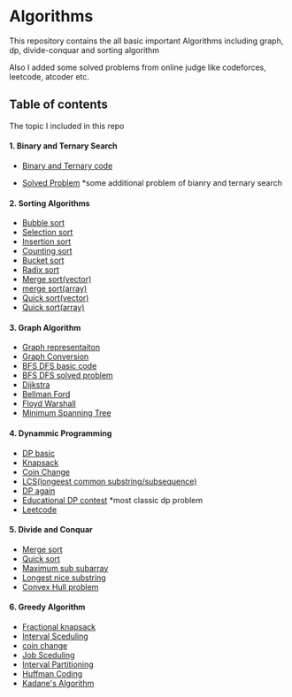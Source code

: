 
# Algorithms

This repository contains the all basic important Algorithms including graph, dp, divide-conquar and sorting algorithm

Also I added some solved problems from online judge like codeforces, leetcode, atcoder etc.
## Table of contents
The topic I included in this repo

#### 1. Binary and Ternary Search
- [Binary and Ternary code](https://github.com/Sumu154/Algorithms/tree/main/A_Binary%20%2B%20Ternary%20Search)

- [Solved Problem](https://github.com/Sumu154/Algorithms/tree/main/A_Binary%20%2B%20Ternary%20Search/Solved%20Problems) *some additional problem of bianry and ternary search 

#### 2. Sorting Algorithms
- [Bubble sort](https://github.com/Sumu154/Algorithms/blob/main/B_Sorting%20Algorithm/A-BubbleSort.cpp)
- [Selection sort](https://github.com/Sumu154/Algorithms/blob/main/B_Sorting%20Algorithm/B-SelectionSort.cpp)
- [Insertion sort](https://github.com/Sumu154/Algorithms/blob/main/B_Sorting%20Algorithm/C-InsertionSort.cpp)
- [Counting sort](https://github.com/Sumu154/Algorithms/blob/main/B_Sorting%20Algorithm/D-CountingSort.cpp)
- [Bucket sort](https://github.com/Sumu154/Algorithms/blob/main/B_Sorting%20Algorithm/E-BucketSort.cpp)
- [Radix sort](https://github.com/Sumu154/Algorithms/blob/main/B_Sorting%20Algorithm/F-RadixSort.cpp)
- [Merge sort(vector)](https://github.com/Sumu154/Algorithms/blob/main/B_Sorting%20Algorithm/G-MergeSort.cpp)
- [merge sort(array)](https://github.com/Sumu154/Algorithms/blob/main/B_Sorting%20Algorithm/G-merge_sort_arr.cpp)
- [Quick sort(vector)](https://github.com/Sumu154/Algorithms/blob/main/B_Sorting%20Algorithm/H-QuickSort.cpp)
- [Quick sort(array)](https://github.com/Sumu154/Algorithms/blob/main/B_Sorting%20Algorithm/H-quick_sort_arr.cpp)


#### 3. Graph Algorithm
- [Graph representaiton](https://github.com/Sumu154/Algorithms/tree/main/C_Graph%20Algorithm/A_Graph%20conversion)
- [Graph Conversion](https://github.com/Sumu154/Algorithms/tree/main/C_Graph%20Algorithm/B_Graph%20representaion)
- [BFS DFS basic code](https://github.com/Sumu154/Algorithms/tree/main/C_Graph%20Algorithm/D_BFS%2BDFS)
- [BFS DFS solved problem](https://github.com/Sumu154/Algorithms/tree/main/C_Graph%20Algorithm/E_BFS%20DFS%20problems)
- [Dijkstra](https://github.com/Sumu154/Algorithms/tree/main/C_Graph%20Algorithm/F_Dijkstra)
- [Bellman Ford](https://github.com/Sumu154/Algorithms/tree/main/C_Graph%20Algorithm/G_Bellman-Ford)
- [Floyd Warshall](https://github.com/Sumu154/Algorithms/tree/main/C_Graph%20Algorithm/H_FloydWarshall)
- [Minimum Spanning Tree](https://github.com/Sumu154/Algorithms/tree/main/C_Graph%20Algorithm/I_Minimum%20Spanning%20Tree)

#### 4. Dynammic Programming
- [DP basic](https://github.com/Sumu154/Algorithms/tree/main/D_Dynamic%20Programming/1.DP%20Basic)
- [Knapsack](https://github.com/Sumu154/Algorithms/tree/main/D_Dynamic%20Programming/2.knapsack)
- [Coin Change](https://github.com/Sumu154/Algorithms/tree/main/D_Dynamic%20Programming/3.Coin%20Change)
- [LCS(longeest common substring/subsequence)](https://github.com/Sumu154/Algorithms/tree/main/D_Dynamic%20Programming/4.LCS)
- [DP again](https://github.com/Sumu154/Algorithms/tree/main/D_Dynamic%20Programming/5.DP%20again)
- [Educational DP contest](https://github.com/Sumu154/Algorithms/tree/main/D_Dynamic%20Programming/Educational%20Dp%20Contest)   *most classic dp problem
- [Leetcode](https://github.com/Sumu154/Algorithms/tree/main/D_Dynamic%20Programming/Leetcode)



#### 5. Divide and Conquar
- [Merge sort](https://github.com/Sumu154/Algorithms/blob/main/E_Divide%20and%20Conquar/1.MergeSort.cpp)
- [Quick sort](https://github.com/Sumu154/Algorithms/blob/main/E_Divide%20and%20Conquar/2.QuickSort.cpp)
- [Maximum sub subarray](https://github.com/Sumu154/Algorithms/blob/main/E_Divide%20and%20Conquar/3.maximum_sum_subarray.cpp)
- [Longest nice substring](https://github.com/Sumu154/Algorithms/blob/main/E_Divide%20and%20Conquar/4.longest_nice_substring.cpp)
- [Convex Hull problem](https://github.com/Sumu154/Algorithms/blob/main/E_Divide%20and%20Conquar/5.Convex_Hull_Problem.cpp)

#### 6. Greedy Algorithm

- [Fractional knapsack](https://github.com/Sumu154/Algorithms/blob/main/F_Greedy%20Algorithm/1_Fractional_knapsack.cpp)
- [Interval Sceduling](https://github.com/Sumu154/Algorithms/blob/main/F_Greedy%20Algorithm/2_Interval_sceduling.cpp)
- [coin change](https://github.com/Sumu154/Algorithms/blob/main/F_Greedy%20Algorithm/3_Coin_change.cpp)
- [Job Sceduling](https://github.com/Sumu154/Algorithms/blob/main/F_Greedy%20Algorithm/4_job_scheduling.cpp)
- [Interval Partitioning](https://github.com/Sumu154/Algorithms/blob/main/F_Greedy%20Algorithm/5_interval_partitioning.cpp)
- [Huffman Coding](https://github.com/Sumu154/Algorithms/blob/main/F_Greedy%20Algorithm/6_huffman_coding.cpp)
- [Kadane's Algorithm](https://github.com/Sumu154/Algorithms/blob/main/F_Greedy%20Algorithm/7.Maximum_subarray-kadane.cpp)
